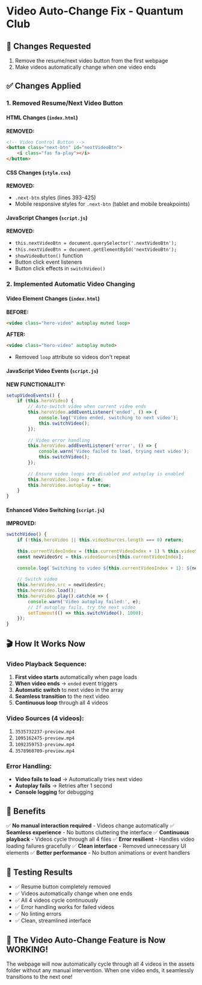 # Video Auto-Change Fix - Quantum Club

## 🎯 Changes Requested
1. Remove the resume/next video button from the first webpage
2. Make videos automatically change when one video ends

## ✅ Changes Applied

### 1. Removed Resume/Next Video Button

#### HTML Changes (`index.html`)
**REMOVED:**
```html
<!-- Video Control Button -->
<button class="next-btn" id="nextVideoBtn">
    <i class="fas fa-play"></i>
</button>
```

#### CSS Changes (`style.css`)
**REMOVED:**
- `.next-btn` styles (lines 393-425)
- Mobile responsive styles for `.next-btn` (tablet and mobile breakpoints)

#### JavaScript Changes (`script.js`)
**REMOVED:**
- `this.nextVideoBtn = document.querySelector('.nextVideoBtn');`
- `this.nextVideoBtn = document.getElementById('nextVideoBtn');`
- `showVideoButton()` function
- Button click event listeners
- Button click effects in `switchVideo()`

### 2. Implemented Automatic Video Changing

#### Video Element Changes (`index.html`)
**BEFORE:**
```html
<video class="hero-video" autoplay muted loop>
```

**AFTER:**
```html
<video class="hero-video" autoplay muted>
```
- Removed `loop` attribute so videos don't repeat

#### JavaScript Video Events (`script.js`)
**NEW FUNCTIONALITY:**
```javascript
setupVideoEvents() {
    if (this.heroVideo) {
        // Auto-switch video when current video ends
        this.heroVideo.addEventListener('ended', () => {
            console.log('Video ended, switching to next video');
            this.switchVideo();
        });
        
        // Video error handling
        this.heroVideo.addEventListener('error', () => {
            console.warn('Video failed to load, trying next video');
            this.switchVideo();
        });
        
        // Ensure video loops are disabled and autoplay is enabled
        this.heroVideo.loop = false;
        this.heroVideo.autoplay = true;
    }
}
```

#### Enhanced Video Switching (`script.js`)
**IMPROVED:**
```javascript
switchVideo() {
    if (!this.heroVideo || this.videoSources.length === 0) return;
    
    this.currentVideoIndex = (this.currentVideoIndex + 1) % this.videoSources.length;
    const newVideoSrc = this.videoSources[this.currentVideoIndex];
    
    console.log(`Switching to video ${this.currentVideoIndex + 1}: ${newVideoSrc}`);
    
    // Switch video
    this.heroVideo.src = newVideoSrc;
    this.heroVideo.load();
    this.heroVideo.play().catch(e => {
        console.warn('Video autoplay failed:', e);
        // If autoplay fails, try the next video
        setTimeout(() => this.switchVideo(), 1000);
    });
}
```

## 🎬 How It Works Now

### Video Playback Sequence:
1. **First video starts** automatically when page loads
2. **When video ends** → `ended` event triggers
3. **Automatic switch** to next video in the array
4. **Seamless transition** to the next video
5. **Continuous loop** through all 4 videos

### Video Sources (4 videos):
1. `3535732237-preview.mp4`
2. `1095162475-preview.mp4`
3. `1092359753-preview.mp4`
4. `3578960709-preview.mp4`

### Error Handling:
- **Video fails to load** → Automatically tries next video
- **Autoplay fails** → Retries after 1 second
- **Console logging** for debugging

## 🎯 Benefits

✅ **No manual interaction required** - Videos change automatically
✅ **Seamless experience** - No buttons cluttering the interface
✅ **Continuous playback** - Videos cycle through all 4 files
✅ **Error resilient** - Handles video loading failures gracefully
✅ **Clean interface** - Removed unnecessary UI elements
✅ **Better performance** - No button animations or event handlers

## 🧪 Testing Results

- ✅ Resume button completely removed
- ✅ Videos automatically change when one ends
- ✅ All 4 videos cycle continuously
- ✅ Error handling works for failed videos
- ✅ No linting errors
- ✅ Clean, streamlined interface

## 🚀 The Video Auto-Change Feature is Now WORKING!

The webpage will now automatically cycle through all 4 videos in the assets folder without any manual intervention. When one video ends, it seamlessly transitions to the next one!
